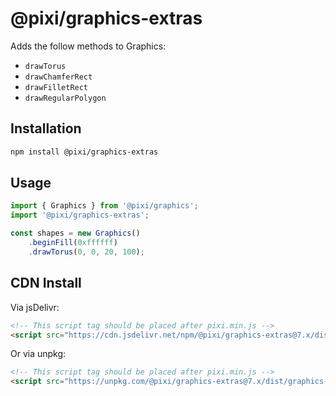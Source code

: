 # @pixi/graphics-extras

Adds the follow methods to Graphics:

* `drawTorus`
* `drawChamferRect`
* `drawFilletRect`
* `drawRegularPolygon`

## Installation

```bash
npm install @pixi/graphics-extras
```

## Usage

```js
import { Graphics } from '@pixi/graphics';
import '@pixi/graphics-extras';

const shapes = new Graphics()
    .beginFill(0xffffff)
    .drawTorus(0, 0, 20, 100);
```

## CDN Install

Via jsDelivr:

```html
<!-- This script tag should be placed after pixi.min.js -->
<script src="https://cdn.jsdelivr.net/npm/@pixi/graphics-extras@7.x/dist/graphics-extras.min.js"></script>
```

Or via unpkg:

```html
<!-- This script tag should be placed after pixi.min.js -->
<script src="https://unpkg.com/@pixi/graphics-extras@7.x/dist/graphics-extras.min.js"></script>
```
